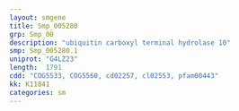 ```yaml
---
layout: smgene
title: Smp_005280
grp: Smp_00
description: "ubiquitin carboxyl terminal hydrolase 10"
smp: Smp_005280.1
uniprot: "G4LZ23"
length:  1791
cdd: "COG5533, COG5560, cd02257, cl02553, pfam00443"
kk: K11841
categories: sm
---
```

